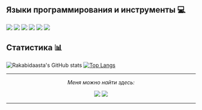 ## Языки программирования и инструменты :computer:

![](https://img.shields.io/badge/OS-Linux-informational?style=flat&logo=linux&logoColor=white&color=2bbc8a)
![](https://img.shields.io/badge/Code-Python-informational?style=flat&logo=python&logoColor=white&color=2bbc8a)
![](https://img.shields.io/badge/Code-C++-informational?style=flat&logo=c%2B%2B&logoColor=white&color=2bbc8a)
![](https://img.shields.io/badge/Cloud-Digital_Ocean-informational?style=flat&logo=digitalocean&logoColor=white&color=2bbc8a)
![](https://img.shields.io/badge/Code-Vue-informational?style=flat&logo=vue.js&logoColor=white&color=2bbc8a)
![](https://img.shields.io/badge/Code-QML-informational?style=flat&logo=qml&logoColor=white&color=2bbc8a)

## Статистика :bar_chart:

![Rakabidaasta's GitHub stats](https://github-readme-stats.vercel.app/api?username=Rakabidaasta&show_icons=true&theme=react&bg_color=22272E&count_private=true)
[![Top Langs](https://github-readme-stats.vercel.app/api/top-langs/?username=Rakabidaasta&layout=compact&theme=react&bg_color=22272E&langs_count=8)](https://github.com/Rakbidaasta)

---

<p align="center">
  <i>Меня можно найти здесь:</i>

  <p align="center">
  <a href= "https://t.me/rakabidasta"><img src="https://github.com/Rakbidaasta/Rakbidaasta/telegram.png"/></a>
  <a href= "https://www.instagram.com/rakabidasta/"><img src="https://github.com/Rakbidaasta/Rakbidaasta/instagram.png"/></a>
  </p>

</p>

---

<!--
**Rakabidaasta/Rakabidaasta** is a ✨ _special_ ✨ repository because its `README.md` (this file) appears on your GitHub profile.

Here are some ideas to get you started:

- 🔭 I’m currently working on ...
- 🌱 I’m currently learning ...
- 👯 I’m looking to collaborate on ...
- 🤔 I’m looking for help with ...
- 💬 Ask me about ...
- 📫 How to reach me: ...
- 😄 Pronouns: ...
- ⚡ Fun fact: ...
-->
